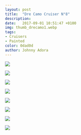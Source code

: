 ```yaml
---
layout: post
title:  "Dre Camo Cruiser N°8"
description: 
date:   2017-09-01 10:51:47 +0100
img: thumb_drecamo1.webp
tags: 
- Cruisers
- Painted
color: 0dad0d
author: Johnny Adora
---
```


![]({{site.baseurl}}/images/drecamo1.webp)

![]({{site.baseurl}}/images/drecamo2.webp)

![]({{site.baseurl}}/images/drecamo3.webp)

![]({{site.baseurl}}/images/drecamo3.5.webp)

![]({{site.baseurl}}/images/drecamo4.webp)

![]({{site.baseurl}}/images/drecamo5.webp)

![]({{site.baseurl}}/images/drecamo6.webp)

![]({{site.baseurl}}/images/flipbook-gallery-5a.webp)